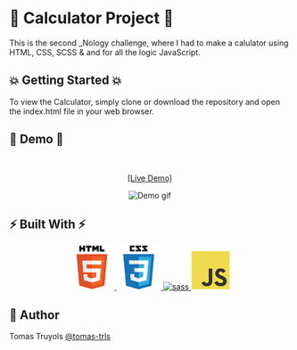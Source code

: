 # 🌟 Calculator Project 🦦 
This is the second _Nology challenge, where I had to make a calulator using HTML, CSS, SCSS &amp; and for all the logic JavaScript.


## 💥 Getting Started 💥

To view the Calculator, simply clone or download the repository and open the index.html file in your web browser.

## 🌚 Demo 🌝

  <br />
<p align="center"> <a href="https://tomas-trls.github.io/calculator/">[Live Demo]</a></p>

 <p align="center"> 
 
 <img src="http://g.recordit.co/xH4M0PqHmG.gif" alt="Demo gif" />
  
 </p>



## ⚡️ Built With ⚡️

<p align="center">
 <a href="https://www.w3.org/html/" target="_blank" rel="noreferrer"> <img src="https://raw.githubusercontent.com/devicons/devicon/master/icons/html5/html5-original-wordmark.svg" alt="html5" width="80" height="80"/> </a>
<a href="https://www.w3schools.com/css/" target="_blank" rel="noreferrer"> <img src="https://raw.githubusercontent.com/devicons/devicon/master/icons/css3/css3-original-wordmark.svg" alt="css3" width="80" height="80"/> </a> <a href="https://sass-lang.com/" target="_blank" rel="noreferrer"> <img src="https://www.vectorlogo.zone/logos/sass-lang/sass-lang-icon.svg" alt="sass" width="80" height="80"/> </a>       
     <a href="https://developer.mozilla.org/en-US/docs/Web/JavaScript" target="_blank" rel="noreferrer"> <img src="https://raw.githubusercontent.com/devicons/devicon/master/icons/javascript/javascript-original.svg" alt="javascript" width="70" height="70"/> </a> 
</p>

## 💎 Author

Tomas Truyols
[@tomas-trls](https://www.github.com/tomas-trls)
